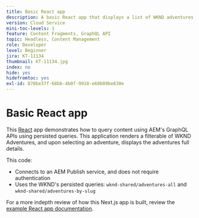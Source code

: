 ```yaml
---
title: Basic React app
description: A basic React app that displays a list of WKND adventures and their details
version: Cloud Service
mini-toc-levels: 1
feature: Content Fragments, GraphQL API
topic: Headless, Content Management
role: Developer
level: Beginner
jira: KT-11134
thumbnail: KT-11134.jpg
index: no
hide: yes
hidefromtoc: yes
exl-id: 870be37f-68bb-4b0f-9918-e68b09be830e
---
```

# Basic React app

This [React](https://reactjs.org/) app demonstrates how to query content using AEM's GraphQL APIs using persisted queries. This application renders a filterable of WKND Adventures, and upon selecting an adventure, displays the adventures full details.

This code:

+ Connects to an AEM Publish service, and does not require authentication
+ Uses the WKND's persisted queries: `wknd-shared/adventures-all` and `wknd-shared/adventures-by-slug`

For a more indepth review of how this Next.js app is built, review the [example React app documentation](../example-apps/react-app.md).
